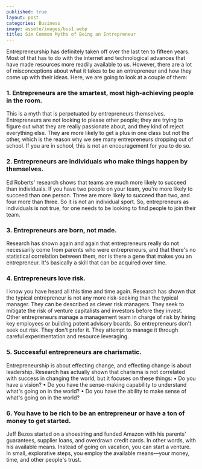 ```yaml
---
published: true
layout: post
categories: Business
image: assete/images/bus1.webp
title: Six Common Myths of Being an Entrepreneur
---
```


Entrepreneurship has definitely taken off over the last ten to fifteen years. Most of that has to do with the internet and technological advances that have made resources more readily available to us. However, there are a lot of misconceptions about what it takes to be an entrepreneur and how they come up with their ideas. Here, we are going to look at a couple of them:

### 1. Entrepreneurs are the smartest, most high-achieving people in the room.  
This is a myth that is perpetuated by entrepreneurs themselves. Entrepreneurs are not looking to please other people; they are trying to figure out what they are really passionate about, and they kind of reject everything else. They are more likely to get a plus in one class but not the other, which is the reason why we see many entrepreneurs dropping out of school. If you are in school, this is not an encouragement for you to do so.

### 2. Entrepreneurs are individuals who make things happen by themselves.  
Ed Roberts' research shows that teams are much more likely to succeed than individuals. If you have two people on your team, you're more likely to succeed than one person. Three are more likely to succeed than two, and four more than three. So it is not an individual sport. So, entrepreneurs as individuals is not true, for one needs to be looking to find people to join their team.

### 3. Entrepreneurs are born, not made.  
Research has shown again and again that entrepreneurs really do not necessarily come from parents who were entrepreneurs, and that there's no statistical correlation between them, nor is there a gene that makes you an entrepreneur. It's basically a skill that can be acquired over time.

### 4. Entrepreneurs love risk.  
I know you have heard all this time and time again. Research has shown that the typical entrepreneur is not any more risk-seeking than the typical manager. They can be described as clever risk managers. They seek to mitigate the risk of venture capitalists and investors before they invest. Other entrepreneurs manage a management team in charge of risk by hiring key employees or building potent advisory boards. So entrepreneurs don't seek out risk. They don't prefer it. They attempt to manage it through careful experimentation and resource leveraging.

### 5. Successful entrepreneurs are charismatic.  
Entrepreneurship is about effecting change, and effecting change is about leadership. Research has actually shown that charisma is not correlated with success in changing the world, but it focuses on these things:
•	Do you have a vision?
•	Do you have the sense-making capability to understand what's going on in the world?
•	Do you have the ability to make sense of what's going on in the world?

### 6. You have to be rich to be an entrepreneur or have a ton of money to get started.  
Jeff Bezos started on a shoestring and funded Amazon with his parents' guarantees, supplier loans, and overdrawn credit cards. In other words, with his available means. Instead of going on vacation, you can start a venture. In small, explorative steps, you employ the available means—your money, time, and other people's trust.
